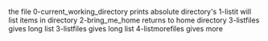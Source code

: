 the file 0-current_working_directory prints absolute directory's
1-listit will list items in directory
2-bring_me_home returns to home directory
3-listfiles gives long list
3-listfiles gives long list
4-listmorefiles gives more
